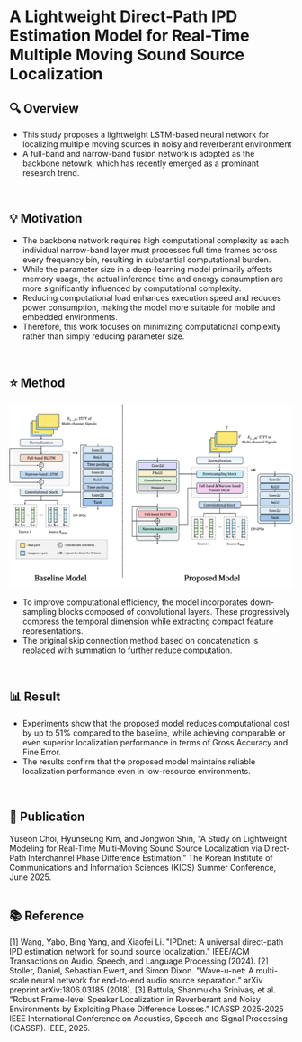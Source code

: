 # A Lightweight Direct-Path IPD Estimation Model for Real-Time Multiple Moving Sound Source Localization
## 🔍 Overview
- This study proposes a lightweight LSTM-based neural network for localizing multiple moving sources in noisy and reverberant environment
- A full-band and narrow-band fusion network is adopted as the backbone netowrk, which has recently emerged as a prominant research trend. 
<br>


## 💡 Motivation
- The backbone network requires high computational complexity as each individual narrow-band layer must processes full time frames across every frequency bin, resulting in substantial computational burden.
- While the parameter size in a deep-learning model primarily affects memory usage, the actual inference time and energy consumption are more significantly influenced by computational complexity.
- Reducing computational load enhances execution speed and reduces power consumption, making the model more suitable for mobile and embedded environments.
- Therefore, this work focuses on minimizing computational complexity rather than simply reducing parameter size.
<br>


## ⭐ Method
![Model Architecture](imgs/models.png)
- To improve computational efficiency, the model incorporates down-sampling blocks composed of convolutional layers. These progressively compress the temporal dimension while extracting compact feature representations.
- The original skip connection method based on concatenation is replaced with summation to further reduce computation.
<br>


## 📊 Result
- Experiments show that the proposed model reduces computational cost by up to 51% compared to the baseline, while achieving comparable or even superior localization performance in terms of Gross Accuracy and Fine Error.
- The results confirm that the proposed model maintains reliable localization performance even in low-resource environments.
<br>


## 📝 Publication
Yuseon Choi, Hyunseung Kim, and Jongwon Shin, “A Study on Lightweight Modeling for Real-Time Multi-Moving Sound Source Localization via Direct-Path Interchannel Phase Difference Estimation,” The Korean Institute of Communications and Information Sciences (KICS) Summer Conference, June 2025.
<br>
<br>


## 📚 Reference
[1] Wang, Yabo, Bing Yang, and Xiaofei Li. "IPDnet: A universal direct-path IPD estimation network for sound source localization." IEEE/ACM Transactions on Audio, Speech, and Language Processing (2024).
[2] Stoller, Daniel, Sebastian Ewert, and Simon Dixon. "Wave-u-net: A multi-scale neural network for end-to-end audio source separation." arXiv preprint arXiv:1806.03185 (2018).
[3] Battula, Shanmukha Srinivas, et al. "Robust Frame-level Speaker Localization in Reverberant and Noisy Environments by Exploiting Phase Difference Losses." ICASSP 2025-2025 IEEE International Conference on Acoustics, Speech and Signal Processing (ICASSP). IEEE, 2025.

